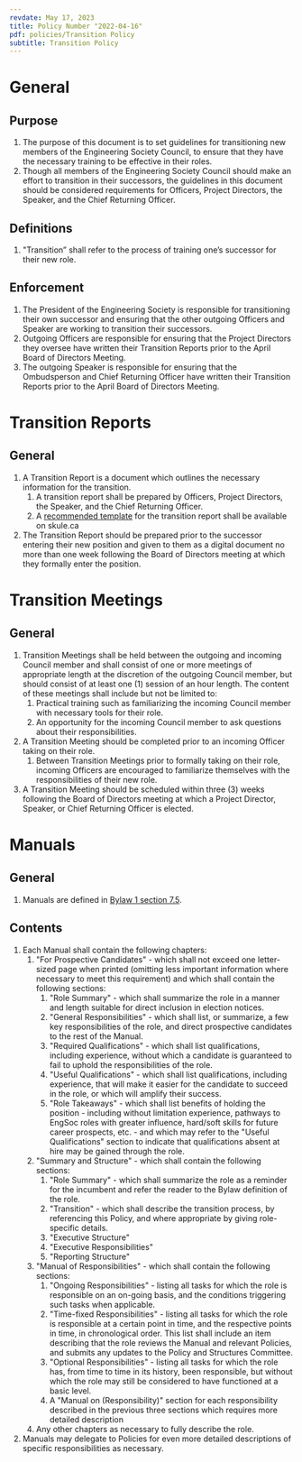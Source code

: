 ```yaml
---
revdate: May 17, 2023
title: Policy Number "2022-04-16"
pdf: policies/Transition Policy
subtitle: Transition Policy
---
```


# General

## Purpose
1. The purpose of this document is to set guidelines for transitioning new members of the Engineering Society Council, to ensure that they have the necessary training to be effective in their roles.
1. Though all members of the Engineering Society Council should make an effort to transition in their successors, the guidelines in this document should be considered requirements for Officers, Project Directors, the Speaker, and the Chief Returning Officer.

## Definitions
1. "Transition” shall refer to the process of training one’s successor for their new role.

## Enforcement
1. The President of the Engineering Society is responsible for transitioning their own successor and ensuring that the other outgoing Officers and Speaker are working to transition their successors.
1. Outgoing Officers are responsible for ensuring that the Project Directors they oversee have written their Transition Reports prior to the April Board of Directors Meeting.
1. The outgoing Speaker is responsible for ensuring that the Ombudsperson and Chief Returning Officer have written their Transition Reports prior to the April Board of Directors Meeting.

# Transition Reports

## General
1. A Transition Report is a document which outlines the necessary information for the transition.
   1. A transition report shall be prepared by Officers, Project Directors, the Speaker, and the Chief Returning Officer.
   1. A [recommended template](https://docs.google.com/document/d/1uN2ui3WaedRhSUtC0AQIJCpq0djgoHSq/edit?usp=sharing&ouid=111631590450340878953&rtpof=true&sd=true) for the transition report shall be available on skule.ca
1. The Transition Report should be prepared prior to the successor entering their new position and given to them as a digital document no more than one week following the Board of Directors meeting at which they formally enter the position.

# Transition Meetings

## General
1. Transition Meetings shall be held between the outgoing and incoming Council member and shall consist of one or more meetings of appropriate length at the discretion of the outgoing Council member, but should consist of at least one (1) session of an hour length. The content of these meetings shall include but not be limited to:
   1. Practical training such as familiarizing the incoming Council member with necessary tools for their role.
   1. An opportunity for the incoming Council member to ask questions about their responsibilities.
1. A Transition Meeting should be completed prior to an incoming Officer taking on their role.
   1. Between Transition Meetings prior to formally taking on their role, incoming Officers are encouraged to familiarize themselves with the responsibilities of their new role.
1. A Transition Meeting should be scheduled within three (3) weeks following the Board of Directors meeting at which a Project Director, Speaker, or Chief Returning Officer is elected.

# Manuals

## General
1. Manuals are defined in [Bylaw 1 section 7.5](../bylaw-1.md).

## Contents
1. Each Manual shall contain the following chapters:
   1. "For Prospective Candidates" - which shall not exceed one letter-sized page when printed (omitting less important information where necessary to meet this requirement) and which shall contain the following sections:
      1. "Role Summary" - which shall summarize the role in a manner and length suitable for direct inclusion in election notices.
      1. "General Responsibilities" - which shall list, or summarize, a few key responsibilities of the role, and direct prospective candidates to the rest of the Manual.
      1. "Required Qualifications" - which shall list qualifications, including experience, without which a candidate is guaranteed to fail to uphold the responsibilities of the role.
      1. "Useful Qualifications" - which shall list qualifications, including experience, that will make it easier for the candidate to succeed in the role, or which will amplify their success.
      1. "Role Takeaways" - which shall list benefits of holding the position - including without limitation experience, pathways to EngSoc roles with greater influence, hard/soft skills for future career prospects, etc. - and which may refer to the "Useful Qualifications" section to indicate that qualifications absent at hire may be gained through the role.
   1. "Summary and Structure" - which shall contain the following sections:
      1. "Role Summary" - which shall summarize the role as a reminder for the incumbent and refer the reader to the Bylaw definition of the role.
      1. "Transition" - which shall describe the transition process, by referencing this Policy, and where appropriate by giving role-specific details.
      1. "Executive Structure"
      1. "Executive Responsibilities"
      1. "Reporting Structure"
   1. "Manual of Responsibilities" - which shall contain the following sections:
      1. "Ongoing Responsibilities" - listing all tasks for which the role is responsible on an on-going basis, and the conditions triggering such tasks when applicable.
      1. "Time-fixed Responsibilities" - listing all tasks for which the role is responsible at a certain point in time, and the respective points in time, in chronological order. This list shall include an item describing that the role reviews the Manual and relevant Policies, and submits any updates to the Policy and Structures Committee.
      1. "Optional Responsibilities" - listing all tasks for which the role has, from time to time in its history, been responsible, but without which the role may still be considered to have functioned at a basic level.
      1. A "Manual on (Responsibility)" section for each responsibility described in the previous three sections which requires more detailed description
   1. Any other chapters as necessary to fully describe the role.
1. Manuals may delegate to Policies for even more detailed descriptions of specific responsibilities as necessary.
